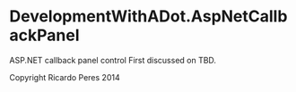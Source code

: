 DevelopmentWithADot.AspNetCallbackPanel
===================================

ASP.NET callback panel control
First discussed on TBD.

Copyright Ricardo Peres 2014